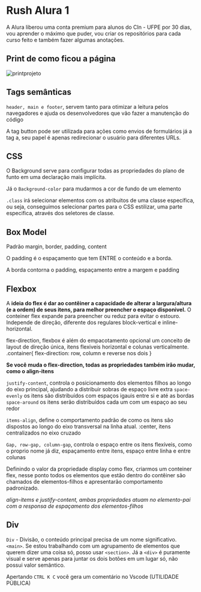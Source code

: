# Rush Alura 1
A Alura liberou uma conta premium para alunos do CIn - UFPE por 30 dias, vou aprender o máximo que puder, vou criar os repositórios para cada curso feito e também fazer algumas anotações. 

## Print de como ficou a página
![printprojeto](https://github.com/GuiCPessoa/RushAlura1_HTML_CSS/assets/93964438/97bb60fa-6a62-4a0f-adb2-ca1ade80c3d5)



## Tags semânticas
`header, main e footer`, servem tanto para otimizar a leitura pelos navegadores e ajuda os desenvolvedores que vão fazer a manutenção do código

A tag button pode ser utilizada para ações como envios de formulários já a tag a, seu papel é apenas redirecionar o usuário para diferentes URLs.

## CSS
O Background serve para configurar todas as propriedades do plano de funto em uma declaração mais implícita.

Já o `Background-color` para mudarmos a cor de fundo de um elemento

`.class` irá selecionar elementos com os atribuitos de uma classe específica, ou seja, conseguimos selecionar partes para o CSS estilizar, uma parte especifica, através dos seletores de classe.

## Box Model
Padrão margin, border, padding, content

O padding é o espaçamento que tem ENTRE o conteúdo e a borda.

A borda contorna o padding, espaçamento entre a margem e padding

## Flexbox

A **ideia do flex é dar ao contêiner a capacidade de alterar a largura/altura (e a ordem) de seus itens, para melhor preencher o espaço disponivel.** O conteiner flex expande para preencher ou reduz para evitar o estouro. Independe de direção, diferente dos regulares block-vertical e inline-horizontal.

flex-direction, flexbox é além do empacotamento opcional um conceito de layout de direção única, itens flexiveis horizontal e colunas verticalmente.
.container{
    flex-direction: row, column e reverse nos dois
}

**Se você muda o flex-direction, todas as propriedades também irão mudar, como o align-itens**


`justify-content`, controla o posicionamento dos elementos filhos ao longo do eixo principal, ajudando a distribuir sobras de espaço livre extra
`space-evenly` os itens são distribuídos com espaços igauis entre si e até as bordas
`space-around` os itens serão distribuídos cada um com um espaço ao seu redor

`items-align`, define o comportamento padrão de como os itens são dispostos ao longo do eixo transversal na linha atual.  :center, itens centralizados no eixo cruzado

`Gap, row-gap, column-gap`, controla o espaço entre os itens flexíveis, como o proprio nome já diz, espaçamento entre itens, espaço entre linha e entre colunas


Definindo o valor da propriedade display como flex, criarmos um conteiner flex, nesse ponto todos os elementos que estão dentro do contêiner são chamados de elementos-filhos e apresentarão comportamento padronizado.

*align-items e justify-content, ambas propriedades atuam no elemento-pai com a responsa de espaçamento dos elementos-filhos*



## Div
`Div` - Divisão, o conteúdo principal precisa de um nome significativo. `<main>`. Se estou trabalhando com um agrupamento de elementos que querem dizer uma coisa só, posso usar `<section>`. Já a `<div>` é puramente visual e serve apenas para juntar os dois botões em um lugar só, não possui valor semântico.


Apertando `CTRL K C` você gera um comentário no Vscode (UTILIDADE PÚBLICA)

